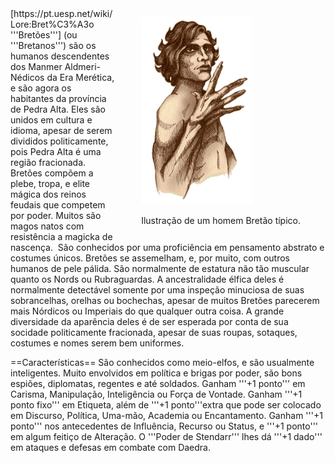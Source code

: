 <!-- TITLE: Bretão -->
<!-- SUBTITLE: Os Manmer de Pedra Alta -->

<div style="float:right; margin-right:5%px;">
	<figure>
		<p><img src="/uploads/racas/breton.png"
			height="300"
			alt="Bretão">
		<figcaption>Ilustração de um homem Bretão típico.</figcaption>
	</figure>
</div>
[https://pt.uesp.net/wiki/Lore:Bret%C3%A3o '''Bretões'''] (ou '''Bretanos''') são os humanos descendentes dos Manmer Aldmeri-Nédicos da Era Merética, e são agora os habitantes da província de Pedra Alta. Eles são unidos em cultura e idioma, apesar de serem divididos politicamente, pois Pedra Alta é uma região fracionada. Bretões compõem a plebe, tropa, e elite mágica dos reinos feudais que competem por poder. Muitos são magos natos com resistência a magicka de nascença.  São conhecidos por uma proficiência em pensamento abstrato e costumes únicos. Bretões se assemelham, e, por muito, com outros humanos de pele pálida. São normalmente de estatura não tão muscular quanto os Nords ou Rubraguardas. A ancestralidade élfica deles é normalmente detectável somente por uma inspeção minuciosa de suas sobrancelhas, orelhas ou bochechas, apesar de muitos Bretões parecerem mais Nórdicos ou Imperiais do que qualquer outra coisa. A grande diversidade da aparência deles é de ser esperada por conta de sua socidade politicamente fracionada, apesar de suas roupas, sotaques, costumes e nomes serem bem uniformes.

==Características==
São conhecidos como meio-elfos, e são usualmente inteligentes. Muito envolvidos em política e brigas por poder, são bons espiões, diplomatas, regentes e até soldados. Ganham '''+1 ponto''' em Carisma, Manipulação, Inteligência ou Força de Vontade. Ganham '''+1 ponto fixo''' em Etiqueta, além de '''+1 ponto'''extra que pode ser colocado em Discurso, Política, Uma-mão, Academia ou Encantamento. Ganham '''+1 ponto''' nos antecedentes de Influência, Recurso ou Status, e '''+1 ponto''' em algum feitiço de Alteração. O '''Poder de Stendarr''' lhes dá '''+1 dado''' em ataques e defesas em combate com Daedra.
